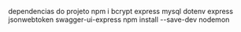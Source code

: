 dependencias do projeto
npm i bcrypt express mysql dotenv express jsonwebtoken swagger-ui-express
npm install --save-dev nodemon